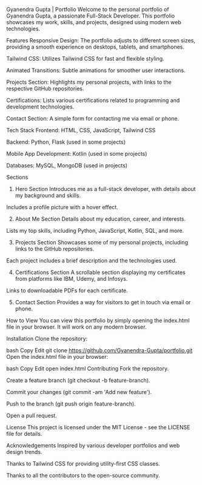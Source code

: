 Gyanendra Gupta | Portfolio
Welcome to the personal portfolio of Gyanendra Gupta, a passionate Full-Stack Developer. This portfolio showcases my work, skills, and projects, designed using modern web technologies.

Features
Responsive Design: The portfolio adjusts to different screen sizes, providing a smooth experience on desktops, tablets, and smartphones.

Tailwind CSS: Utilizes Tailwind CSS for fast and flexible styling.

Animated Transitions: Subtle animations for smoother user interactions.

Projects Section: Highlights my personal projects, with links to the respective GitHub repositories.

Certifications: Lists various certifications related to programming and development technologies.

Contact Section: A simple form for contacting me via email or phone.

Tech Stack
Frontend: HTML, CSS, JavaScript, Tailwind CSS

Backend: Python, Flask (used in some projects)

Mobile App Development: Kotlin (used in some projects)

Databases: MySQL, MongoDB (used in projects)

Sections
1. Hero Section
Introduces me as a full-stack developer, with details about my background and skills.

Includes a profile picture with a hover effect.

2. About Me Section
Details about my education, career, and interests.

Lists my top skills, including Python, JavaScript, Kotlin, SQL, and more.

3. Projects Section
Showcases some of my personal projects, including links to the GitHub repositories.

Each project includes a brief description and the technologies used.

4. Certifications Section
A scrollable section displaying my certificates from platforms like IBM, Udemy, and Infosys.

Links to downloadable PDFs for each certificate.

5. Contact Section
Provides a way for visitors to get in touch via email or phone.

How to View
You can view this portfolio by simply opening the index.html file in your browser. It will work on any modern browser.

Installation
Clone the repository:

bash
Copy
Edit
git clone https://github.com/Gyanendra-Gupta/portfolio.git
Open the index.html file in your browser:

bash
Copy
Edit
open index.html
Contributing
Fork the repository.

Create a feature branch (git checkout -b feature-branch).

Commit your changes (git commit -am 'Add new feature').

Push to the branch (git push origin feature-branch).

Open a pull request.

License
This project is licensed under the MIT License - see the LICENSE file for details.

Acknowledgements
Inspired by various developer portfolios and web design trends.

Thanks to Tailwind CSS for providing utility-first CSS classes.

Thanks to all the contributors to the open-source community.
